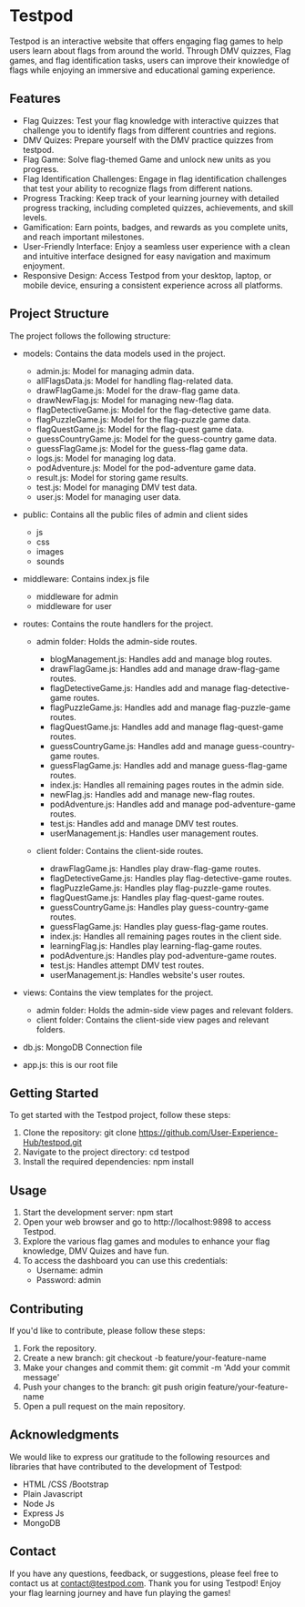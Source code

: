 # Testpod

Testpod is an interactive website that offers engaging flag games to help users learn about flags from around the world. Through DMV quizzes, Flag games, and flag identification tasks, users can improve their knowledge of flags while enjoying an immersive and educational gaming experience.

## Features

 - Flag Quizzes: Test your flag knowledge with interactive quizzes that challenge you to identify flags from different countries and regions.
 - DMV Quizes: Prepare yourself with the DMV practice quizzes from testpod.
 - Flag Game: Solve flag-themed Game and unlock new units as you progress.
 - Flag Identification Challenges: Engage in flag identification challenges that test your ability to recognize flags from different nations.
 - Progress Tracking: Keep track of your learning journey with detailed progress tracking, including completed quizzes, achievements, and skill levels.
 - Gamification: Earn points, badges, and rewards as you complete units, and reach important milestones.
 - User-Friendly Interface: Enjoy a seamless user experience with a clean and intuitive interface designed for easy navigation and maximum enjoyment.
 - Responsive Design: Access Testpod from your desktop, laptop, or mobile device, ensuring a consistent experience across all platforms.

## Project Structure

The project follows the following structure:

- models: Contains the data models used in the project.
    - admin.js: Model for managing admin data.
    - allFlagsData.js: Model for handling flag-related data.
    - drawFlagGame.js: Model for the draw-flag game data.
    - drawNewFlag.js: Model for managing new-flag data.
    - flagDetectiveGame.js: Model for the flag-detective game data.
    - flagPuzzleGame.js: Model for the flag-puzzle game data.
    - flagQuestGame.js: Model for the flag-quest game data.
    - guessCountryGame.js: Model for the guess-country game data.
    - guessFlagGame.js: Model for the guess-flag game data.
    - logs.js: Model for managing log data.
    - podAdventure.js: Model for the pod-adventure game data.
    - result.js: Model for storing game results.
    - test.js: Model for managing DMV test data.
    - user.js: Model for managing user data.

- public: Contains all the public files of admin and client sides
    - js
    - css
    - images
    - sounds

- middleware: Contains index.js file
    - middleware for admin
    - middleware for user

- routes: Contains the route handlers for the project.
    - admin folder: Holds the admin-side routes.
        - blogManagement.js: Handles add and manage blog routes.
        - drawFlagGame.js: Handles add and manage draw-flag-game routes.
        - flagDetectiveGame.js: Handles add and manage flag-detective-game routes.
        - flagPuzzleGame.js: Handles add and manage flag-puzzle-game routes.
        - flagQuestGame.js: Handles add and manage flag-quest-game routes.
        - guessCountryGame.js: Handles add and manage guess-country-game routes.
        - guessFlagGame.js: Handles add and manage guess-flag-game routes.
        - index.js: Handles all remaining pages routes in the admin side.
        - newFlag.js: Handles add and manage new-flag routes.
        - podAdventure.js: Handles add and manage pod-adventure-game routes.
        - test.js: Handles add and manage DMV test routes.
        - userManagement.js: Handles user management routes.

    - client folder: Contains the client-side routes.
        - drawFlagGame.js: Handles play draw-flag-game routes.
        - flagDetectiveGame.js: Handles play flag-detective-game routes.
        - flagPuzzleGame.js: Handles play flag-puzzle-game routes.
        - flagQuestGame.js: Handles play flag-quest-game routes.
        - guessCountryGame.js: Handles play guess-country-game routes.
        - guessFlagGame.js: Handles play guess-flag-game routes.
        - index.js: Handles all remaining pages routes in the client side.
        - learningFlag.js: Handles play learning-flag-game routes.
        - podAdventure.js: Handles play pod-adventure-game routes.
        - test.js: Handles attempt DMV test routes.
        - userManagement.js: Handles website's user routes.

- views: Contains the view templates for the project.
    - admin folder: Holds the admin-side view pages and relevant folders.
    - client folder: Contains the client-side view pages and relevant folders.

- db.js: MongoDB Connection file

- app.js: this is our root file

## Getting Started

To get started with the Testpod project, follow these steps:

1. Clone the repository: git clone https://github.com/User-Experience-Hub/testpod.git
2. Navigate to the project directory: cd testpod
3. Install the required dependencies: npm install

## Usage
1. Start the development server: npm start
2. Open your web browser and go to http://localhost:9898 to access Testpod.
3. Explore the various flag games and modules to enhance your flag knowledge, DMV Quizes and have fun.
4. To access the dashboard you can use this credentials:
    - Username: admin
    - Password: admin

## Contributing

If you'd like to contribute, please follow these steps:
1. Fork the repository.
2. Create a new branch: git checkout -b feature/your-feature-name
3. Make your changes and commit them: git commit -m 'Add your commit message'
4. Push your changes to the branch: git push origin feature/your-feature-name
5. Open a pull request on the main repository.

## Acknowledgments
We would like to express our gratitude to the following resources and libraries that have contributed to the development of Testpod:
   - HTML /CSS /Bootstrap
   - Plain Javascript
   - Node Js
   - Express Js
   - MongoDB

## Contact
If you have any questions, feedback, or suggestions, please feel free to contact us at contact@testpod.com.
Thank you for using Testpod! Enjoy your flag learning journey and have fun playing the games!
